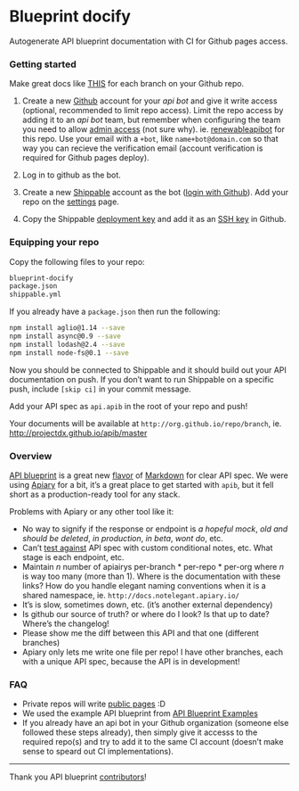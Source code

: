 
# Blueprint docify

Autogenerate API blueprint documentation with CI for Github pages access.

### Getting started

Make great docs like [THIS]() for each branch on your Github repo.

1. Create a new [Github](https://github.com/) account for your *api bot* and give it write access (optional, recommended to limit repo access). Limit the repo access by adding it to an *api bot* team, but remember when configuring the team you need to allow [admin access](http://cl.ly/WTMu) (not sure why).  ie. [renewableapibot](https://github.com/renewableapibot) for this repo. Use your email with a `+bot`, like `name+bot@domain.com` so that way you can recieve the verification email (account verification is required for Github pages deploy).

2. Log in to github as the bot.

3. Create a new [Shippable](https://www.shippable.com/) account as the bot ([login with Github](http://cl.ly/WTQH)). Add your repo on the [settings](https://www.shippable.com/settings) page.

4. Copy the Shippable [deployment key](https://www.shippable.com/settings/keys) and add it as an [SSH key](https://github.com/settings/ssh) in Github.

### Equipping your repo

Copy the following files to your repo:

```bash
blueprint-docify
package.json
shippable.yml
```

If you already have a `package.json` then run the following:

```bash
npm install aglio@1.14 --save
npm install async@0.9 --save
npm install lodash@2.4 --save
npm install node-fs@0.1 --save
```

Now you should be connected to Shippable and it should build out your API documentation on push. If you don’t want to run Shippable on a specific push, include `[skip ci]` in your commit message.

Add your API spec as `api.apib` in the root of your repo and push!

Your documents will be available at `http://org.github.io/repo/branch`, ie. http://projectdx.github.io/apib/master

### Overview

[API blueprint](http://apiblueprint.org/) is a great new [flavor](http://daringfireball.net/projects/markdown/) of [Markdown](http://daringfireball.net/projects/markdown/) for clear API spec. We were using [Apiary](http://apiary.io/) for a bit, it’s a great place to get started with `apib`, but it fell short as a production-ready tool for any stack.

Problems with Apiary or any other tool like it:

- No way to signify if the response or endpoint is *a hopeful mock*, *old and should be deleted*, *in production*, *in beta*, *wont do*, etc.
- Can’t [test against](https://github.com/apiaryio/dredd) API spec with custom conditional notes, etc. What stage is each endpoint, etc.
- Maintain *n* number of apiairys per-branch * per-repo * per-org where *n* is way too many (more than 1). Where is the documentation with these links? How do you handle elegant naming conventions when it is a shared namespace, ie. `http://docs.notelegant.apiary.io/`
- It’s is slow, sometimes down, etc. (it’s another external dependency)
- Is github our source of truth? or where do I look? Is that up to date? Where’s the changelog!
- Please show me the diff between this API and that one (different branches)
- Apiary only lets me write one file per repo! I have other branches, each with a unique API spec, because the API is in development!

### FAQ

- Private repos will write [public pages](http://stackoverflow.com/questions/10748082/private-pages-for-a-private-github-repo) :D
- We used the example API blueprint from [API Blueprint Examples](https://github.com/apiaryio/api-blueprint/tree/master/examples)
- If you already have an api bot in your Github organization (someone else followed these steps already), then simply give it accesss to the required repo(s) and try to add it to the same CI account (doesn’t make sense to speard out CI implementations).

<hr>

Thank you API blueprint [contributors](https://github.com/apiaryio/api-blueprint/graphs/contributors)!
